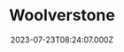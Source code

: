---
date: 2023-07-23T08:24:07.000Z
title: Woolverstone
latitude: 51.99984
longitude: 1.1856
category: checkin
---